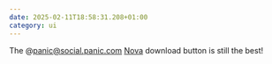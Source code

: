 ```yaml
---
date: 2025-02-11T18:58:31.208+01:00
category: ui
---
```


The @panic@social.panic.com [Nova](https://nova.app) download button is still the best!

